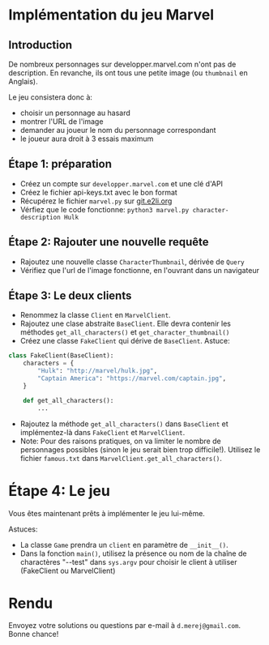 # Implémentation du jeu Marvel

## Introduction

De nombreux personnages sur developper.marvel.com n'ont pas de description. En revanche, ils ont tous une petite image (ou `thumbnail` en Anglais).

Le jeu consistera donc à:

* choisir  un personnage au hasard
* montrer l'URL de l'image
* demander au joueur le nom du personnage correspondant
* le joueur aura droit à 3 essais maximum

## Étape 1: préparation

* Créez un compte sur `developper.marvel.com` et une clé d'API
* Créez le fichier api-keys.txt avec le bon format
* Récupérez le fichier `marvel.py` sur [git.e2li.org]( https://git.e2li.org/index.cgi?p=dmerejkowsky/cours-python.git;a=blob_plain;f=sources/marvel/marvel.py;hb=HEAD)
* Vérfiez que le code fonctionne: `python3 marvel.py character-description Hulk`

## Étape 2: Rajouter une nouvelle requête

* Rajoutez une nouvelle classe `CharacterThumbnail`, dérivée de `Query`
* Vérifiez que l'url de l'image fonctionne, en l'ouvrant dans un navigateur

## Étape 3: Le deux clients

* Renommez la classe `Client` en `MarvelClient`.
* Rajoutez une clase abstraite `BaseClient`. Elle devra contenir les méthodes `get_all_characters()` et `get_character_thumbnail()`
* Créez une classe `FakeClient` qui dérive de `BaseClient`. Astuce:

```python
class FakeClient(BaseClient):
    characters = {
        "Hulk": "http://marvel/hulk.jpg",
        "Captain America": "https://marvel.com/captain.jpg",
    }

    def get_all_characters():
    	...
```

* Rajoutez la méthode `get_all_characters()` dans `BaseClient` et implémentez-là dans `FakeClient` et `MarvelClient`.
* Note:  Pour des raisons pratiques, on va limiter le nombre de personnages possibles (sinon le jeu serait bien trop difficile!). Utilisez le fichier `famous.txt` dans `MarvelClient.get_all_characters()`.


# Étape 4: Le jeu

Vous êtes maintenant prêts à implémenter le jeu lui-même.

Astuces:

* La classe `Game` prendra un `client` en paramètre de `__init__()`.
* Dans la fonction `main()`, utilisez la présence ou nom de la chaîne de
  charactères "--test" dans `sys.argv` pour choisir le client à utiliser
  (FakeClient ou MarvelClient)


# Rendu

Envoyez votre solutions ou questions par e-mail à `d.merej@gmail.com`. Bonne chance!
